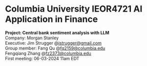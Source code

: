 # Columbia University IEOR4721 AI Application in Finance
**Project: Central bank sentiment analysis with LLM**\
Company: Morgan Stanley\
Executive: Jim Strugger @jstrugger@gmail.com\
Group member: Fang Qu @fq2159@columbia.edu\
              Fengqiang Zhang @fz2373@columbia.edu\
First meeting: 06-03-2024 11am EDT
